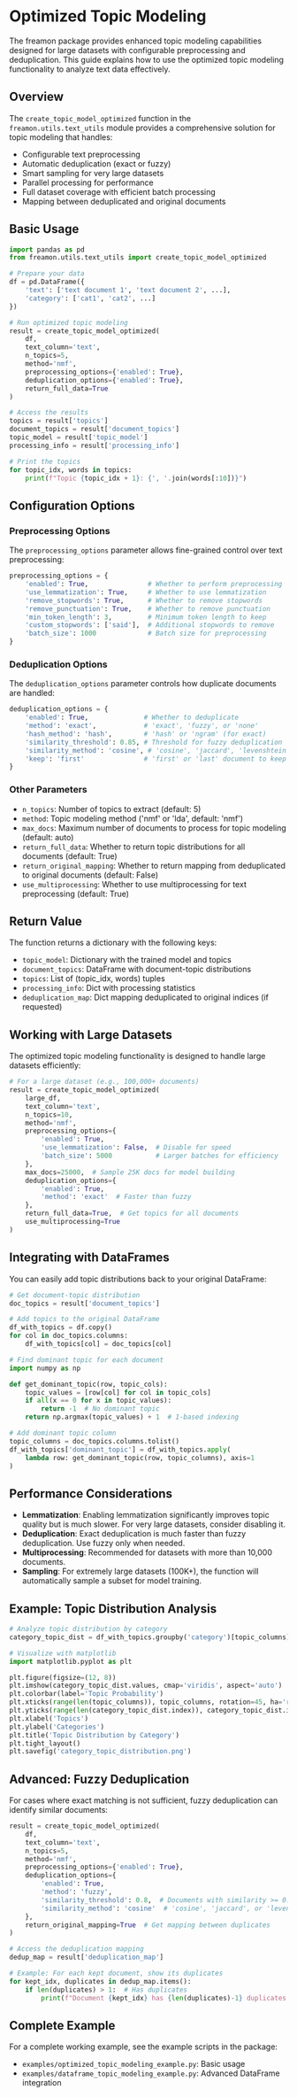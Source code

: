 # Optimized Topic Modeling

The freamon package provides enhanced topic modeling capabilities designed for large datasets with configurable preprocessing and deduplication. This guide explains how to use the optimized topic modeling functionality to analyze text data effectively.

## Overview

The `create_topic_model_optimized` function in the `freamon.utils.text_utils` module provides a comprehensive solution for topic modeling that handles:

- Configurable text preprocessing
- Automatic deduplication (exact or fuzzy)
- Smart sampling for very large datasets
- Parallel processing for performance
- Full dataset coverage with efficient batch processing
- Mapping between deduplicated and original documents

## Basic Usage

```python
import pandas as pd
from freamon.utils.text_utils import create_topic_model_optimized

# Prepare your data
df = pd.DataFrame({
    'text': ['text document 1', 'text document 2', ...],
    'category': ['cat1', 'cat2', ...]
})

# Run optimized topic modeling
result = create_topic_model_optimized(
    df, 
    text_column='text',
    n_topics=5,
    method='nmf',
    preprocessing_options={'enabled': True},
    deduplication_options={'enabled': True},
    return_full_data=True
)

# Access the results
topics = result['topics']
document_topics = result['document_topics']
topic_model = result['topic_model']
processing_info = result['processing_info']

# Print the topics
for topic_idx, words in topics:
    print(f"Topic {topic_idx + 1}: {', '.join(words[:10])}")
```

## Configuration Options

### Preprocessing Options

The `preprocessing_options` parameter allows fine-grained control over text preprocessing:

```python
preprocessing_options = {
    'enabled': True,               # Whether to perform preprocessing
    'use_lemmatization': True,     # Whether to use lemmatization
    'remove_stopwords': True,      # Whether to remove stopwords
    'remove_punctuation': True,    # Whether to remove punctuation
    'min_token_length': 3,         # Minimum token length to keep
    'custom_stopwords': ['said'],  # Additional stopwords to remove
    'batch_size': 1000             # Batch size for preprocessing
}
```

### Deduplication Options

The `deduplication_options` parameter controls how duplicate documents are handled:

```python
deduplication_options = {
    'enabled': True,              # Whether to deduplicate
    'method': 'exact',            # 'exact', 'fuzzy', or 'none'
    'hash_method': 'hash',        # 'hash' or 'ngram' (for exact)
    'similarity_threshold': 0.85, # Threshold for fuzzy deduplication
    'similarity_method': 'cosine', # 'cosine', 'jaccard', 'levenshtein'
    'keep': 'first'               # 'first' or 'last' document to keep
}
```

### Other Parameters

- `n_topics`: Number of topics to extract (default: 5)
- `method`: Topic modeling method ('nmf' or 'lda', default: 'nmf')
- `max_docs`: Maximum number of documents to process for topic modeling (default: auto)
- `return_full_data`: Whether to return topic distributions for all documents (default: True)
- `return_original_mapping`: Whether to return mapping from deduplicated to original documents (default: False)
- `use_multiprocessing`: Whether to use multiprocessing for text preprocessing (default: True)

## Return Value

The function returns a dictionary with the following keys:

- `topic_model`: Dictionary with the trained model and topics
- `document_topics`: DataFrame with document-topic distributions
- `topics`: List of (topic_idx, words) tuples
- `processing_info`: Dict with processing statistics
- `deduplication_map`: Dict mapping deduplicated to original indices (if requested)

## Working with Large Datasets

The optimized topic modeling functionality is designed to handle large datasets efficiently:

```python
# For a large dataset (e.g., 100,000+ documents)
result = create_topic_model_optimized(
    large_df,
    text_column='text',
    n_topics=10,
    method='nmf',
    preprocessing_options={
        'enabled': True,
        'use_lemmatization': False,  # Disable for speed
        'batch_size': 5000           # Larger batches for efficiency
    },
    max_docs=25000,  # Sample 25K docs for model building
    deduplication_options={
        'enabled': True,
        'method': 'exact'  # Faster than fuzzy
    },
    return_full_data=True,  # Get topics for all documents
    use_multiprocessing=True
)
```

## Integrating with DataFrames

You can easily add topic distributions back to your original DataFrame:

```python
# Get document-topic distribution
doc_topics = result['document_topics']

# Add topics to the original DataFrame
df_with_topics = df.copy()
for col in doc_topics.columns:
    df_with_topics[col] = doc_topics[col]

# Find dominant topic for each document
import numpy as np

def get_dominant_topic(row, topic_cols):
    topic_values = [row[col] for col in topic_cols]
    if all(x == 0 for x in topic_values):
        return -1  # No dominant topic
    return np.argmax(topic_values) + 1  # 1-based indexing

# Add dominant topic column
topic_columns = doc_topics.columns.tolist()
df_with_topics['dominant_topic'] = df_with_topics.apply(
    lambda row: get_dominant_topic(row, topic_columns), axis=1
)
```

## Performance Considerations

- **Lemmatization**: Enabling lemmatization significantly improves topic quality but is much slower. For very large datasets, consider disabling it.
- **Deduplication**: Exact deduplication is much faster than fuzzy deduplication. Use fuzzy only when needed.
- **Multiprocessing**: Recommended for datasets with more than 10,000 documents.
- **Sampling**: For extremely large datasets (100K+), the function will automatically sample a subset for model training.

## Example: Topic Distribution Analysis

```python
# Analyze topic distribution by category
category_topic_dist = df_with_topics.groupby('category')[topic_columns].mean()

# Visualize with matplotlib
import matplotlib.pyplot as plt

plt.figure(figsize=(12, 8))
plt.imshow(category_topic_dist.values, cmap='viridis', aspect='auto')
plt.colorbar(label='Topic Probability')
plt.xticks(range(len(topic_columns)), topic_columns, rotation=45, ha='right')
plt.yticks(range(len(category_topic_dist.index)), category_topic_dist.index)
plt.xlabel('Topics')
plt.ylabel('Categories')
plt.title('Topic Distribution by Category')
plt.tight_layout()
plt.savefig('category_topic_distribution.png')
```

## Advanced: Fuzzy Deduplication

For cases where exact matching is not sufficient, fuzzy deduplication can identify similar documents:

```python
result = create_topic_model_optimized(
    df,
    text_column='text',
    n_topics=5,
    method='nmf',
    preprocessing_options={'enabled': True},
    deduplication_options={
        'enabled': True,
        'method': 'fuzzy',
        'similarity_threshold': 0.8,  # Documents with similarity >= 0.8 are considered duplicates
        'similarity_method': 'cosine'  # 'cosine', 'jaccard', or 'levenshtein'
    },
    return_original_mapping=True  # Get mapping between duplicates
)

# Access the deduplication mapping
dedup_map = result['deduplication_map']

# Example: For each kept document, show its duplicates
for kept_idx, duplicates in dedup_map.items():
    if len(duplicates) > 1:  # Has duplicates
        print(f"Document {kept_idx} has {len(duplicates)-1} duplicates: {duplicates}")
```

## Complete Example

For a complete working example, see the example scripts in the package:

- `examples/optimized_topic_modeling_example.py`: Basic usage
- `examples/dataframe_topic_modeling_example.py`: Advanced DataFrame integration